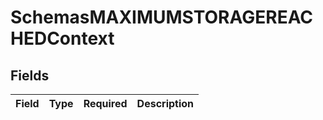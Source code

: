 # SchemasMAXIMUMSTORAGEREACHEDContext


## Fields

| Field       | Type        | Required    | Description |
| ----------- | ----------- | ----------- | ----------- |